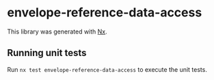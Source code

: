# envelope-reference-data-access

This library was generated with [Nx](https://nx.dev).

## Running unit tests

Run `nx test envelope-reference-data-access` to execute the unit tests.
